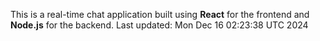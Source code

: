 This is a real-time chat application built using **React** for the frontend and **Node.js** for the backend.
Last updated: Mon Dec 16 02:23:38 UTC 2024
